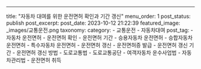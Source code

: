 ---
title: "자동차 대여를 위한 운전면허 확인과 기간 갱신"
menu_order: 1
post_status: publish
post_excerpt: 
post_date: 2023-10-12 21:22:39
featured_image: _images/교통운전.png
taxonomy:
    category:
        - 교통운전
        - 자동차대여
    post_tag:
        -  자동차 운전면허
        -  운전면허 확인
        -  운전면허 기간
        -  승용자동차 운전면허
        -  승합자동차 운전면허
        -  특수자동차 운전면허
        -  운전면허 갱신
        -  운전면허증 발급
        -  운전면허 갱신 기간
        -  운전면허 갱신 방법
        -  도로교통법
        -  도로교통공단
        -  여객자동차 운수사업법
        -  자동차관리법
        -  운전면허 취득
